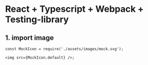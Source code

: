 # React + Typescript + Webpack + Testing-library

## 1. import image

```tsx
const MockIcon = require('./assets/images/mock.svg');

<img src={MockIcon.default} />;
```
